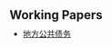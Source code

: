 <h1 id="WP"></h1>

<h2 style="margin: 60px 0px 10px;">Working Papers</h2>

<!-- <h4 style="margin:0 10px 0;">Organization Committee</h4>

<ul style="margin:0 0 5px;">
  <li>..<a href="https://bmvc2023.org/people/organisers/"><autocolor>..</autocolor></a> <a href="h12"><autocolor>2022</autocolor></a>-<a href="12"><autocolor>2023</autocolor></a></li>
  <li>s<a href="https://www.acmmmasia.org/2020/committee.html"><autocolor>sd</autocolor></a></li>
</ul> -->

<h4 style="margin:0 10px 0;"></h4>

<ul style="margin:0 0 5px;">
  <li><a href=""><autocolor>地方公共债务</autocolor></a></li>
  
</ul>

<!-- <h4 style="margin:0 10px 0;">...</h4>

<ul style="margin:0 0 5px;">
  <li><a href="https://ijcai-21.org/"><autocolor>...</autocolor></a></li>
</ul>

<h4 style="margin:0 10px 0;">..</h4>

<ul style="margin:0 0 5px;">
  <li><a href="http://cvpr2023.thecvf.com/"><autocolor>...</autocolor></a></li>
  
</ul>

<h4 style="margin:0 10px 0;">Journal Reviewers</h4>

<ul style="margin:0 0 20px;">
  <li><a href="https://www.computer.org/csdl/journal/tp"><autocolor>...</autocolor></a></li>
  
</ul>  -->
